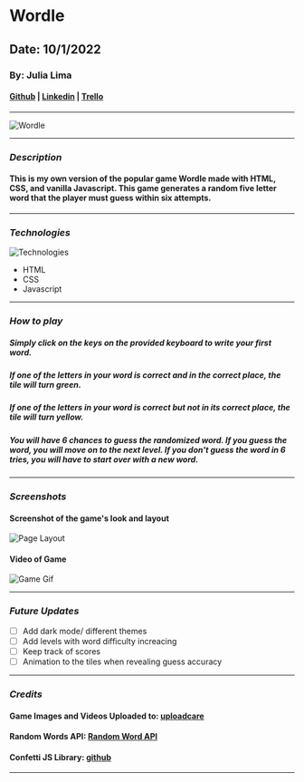 # Wordle

## Date: 10/1/2022

### By: Julia Lima

#### [Github](https://github.com/julialima08) | [Linkedin](https://www.linkedin.com/in/julia-lima-279697249/) | [Trello](https://trello.com/b/qMkhhrme/wordle-julia-lima)

---

![Wordle](https://thenetick.co.ke/storage/2022/01/wordle.png)

---

### **_Description_**

#### This is my own version of the popular game Wordle made with HTML, CSS, and vanilla Javascript. This game generates a random five letter word that the player must guess within six attempts.

---

### **_Technologies_**

![Technologies](https://p92.hu/binaries/content/gallery/p92website/technologies/htmlcssjs-details.png)

- HTML
- CSS
- Javascript

---

### **_How to play_**

##### Simply click on the keys on the provided keyboard to write your first word.

##### If one of the letters in your word is correct and in the correct place, the tile will turn green.

##### If one of the letters in your word is correct but not in its correct place, the tile will turn yellow.

##### You will have 6 chances to guess the randomized word. If you guess the word, you will move on to the next level. If you don't guess the word in 6 tries, you will have to start over with a new word.

---

### **_Screenshots_**

#### Screenshot of the game's look and layout

![Page Layout]()

#### Video of Game

![Game Gif]()

---

### **_Future Updates_**

- [ ] Add dark mode/ different themes
- [ ] Add levels with word difficulty increacing
- [ ] Keep track of scores
- [ ] Animation to the tiles when revealing guess accuracy

---

### **_Credits_**

#### Game Images and Videos Uploaded to: [uploadcare](uploadcare.com)

#### Random Words API: [Random Word API](http://random-word-api.herokuapp.com/home)

#### Confetti JS Library: [github](https://github.com/Agezao/confetti-js)

---
